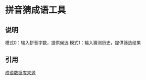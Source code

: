# 拼音猜成语工具
## 说明
模式0：输入拼音字数，提供候选
模式1：输入猜测历史，提供筛选结果

## 引用
[成语数据库来源](https://github.com/crazywhalecc/idiom-database)